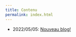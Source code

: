 ```yaml
---
title: Contenu
permalink: index.html
---
```

  
- 2022/05/05: [Nouveau blog!](2022-05-05-nouveau-blog.html)
